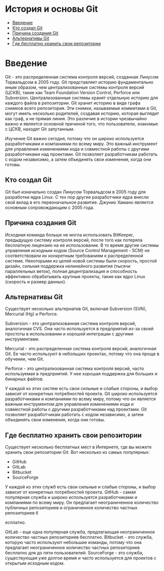# История и основы Git

- [Введение](#введение)
- [Кто создал Git](#кто-создал-git)
- [Причина создания Git](#причина-создания-git)
- [Альтернативы Git](#альтернативы-git)
- [Где бесплатно хранить свои репозитории](#где-бесплатно-хранить-свои-репозитории)

# Введение

Git - это распределенная система контроля версий, созданная Линусом Торвальдсом в 2005 году. Git представляет историю фундаментально иным образом, чем централизованные системы контроля версий (ЦСКВ), такие как Team Foundation Version Control, Perforce или Subversion. Централизованные системы хранят отдельную историю для каждого файла в репозитории. Git хранит историю в виде графа снимков всего репозитория. Эти снимки, называемые коммитами в Git, могут иметь несколько родителей, создавая историю, которая выглядит как граф, а не прямая линия. Это различие в истории чрезвычайно важно и является основной причиной того, что пользователи, знакомые с ЦСКВ, находят Git запутанным.

Изучение Git важно сегодня, потому что он широко используется разработчиками и компаниями по всему миру. Это важный инструмент для управления изменениями кода и совместной работы с другими разработчиками над проектами. Git позволяет разработчикам работать с кодом независимо, а затем объединять свои изменения, когда они готовы.

## Кто создал Git

Git был изначально создан Линусом Торвальдсом в 2005 году для разработки ядра Linux. С тех пор другие разработчики ядра внесли свой вклад в его первоначальное развитие. Джунио Хамано является основным сопровождающим с 2005 года.

## Причина создания Git

Исходная команда больше не могла использовать BitKeeper, предыдущую систему контроля версий, после того как потеряла бесплатную лицензию на ее использование. В то время другие системы управления исходным кодом (Source Control Management - SCM) не соответствовали их конкретным требованиям к распределенной системе. Некоторыми из целей новой системы были скорость, простой дизайн, сильная поддержка нелинейного развития (тысячи параллельных веток), полная децентрализация и способность эффективно обрабатывать крупные проекты, такие как ядро Linux (скорость и размер данных).

## Альтернативы Git

Существует несколько альтернатив Git, включая Subversion (SVN), Mercurial (Hg) и Perforce.

Subversion - это централизованная система контроля версий, аналогичная CVS. Она часто используется в предприятий из-за своей простоты в использовании и хорошей интеграции с другими инструментами.

Mercurial - это распределенная система контроля версий, аналогичная Git. Ее часто используют в небольших проектах, потому что она проще в обучении, чем Git.

Perforce - это централизованная система контроля версий, часто используемая в предприятий. У нее хорошая поддержка для больших и бинарных файлов.

У каждой из этих систем есть свои сильные и слабые стороны, и выбор зависит от конкретных потребностей проекта. Git широко используется разработчиками и компаниями по всему миру, потому что он является важным инструментом для управления изменениями кода и совместной работы с другими разработчиками над проектами. Git позволяет разработчикам работать с кодом независимо, а затем объединять свои изменения, когда они готовы.

## Где бесплатно хранить свои репозитории

Существует несколько бесплатных мест в Интернете, где вы можете хранить свои репозитории Git. Вот несколько из самых популярных:

- GitHub
- GitLab
- Bitbucket
- SourceForge

У каждой из этих служб есть свои сильные и слабые стороны, и выбор зависит от конкретных потребностей проекта. GitHub - самая популярная служба и широко используется разработчиками и компаниями по всему миру. Он предлагает неограниченное количество публичных репозиториев и ограниченное количество частных репозиториев б

есплатно.

GitLab - еще одна популярная служба, предлагающая неограниченное количество частных репозиториев бесплатно. Bitbucket - это служба, которую часто используют небольшие команды, потому что она предлагает неограниченное количество частных репозиториев бесплатно для до пяти пользователей. SourceForge - это служба, существующая уже долгое время и часто используется для проектов с открытым исходным кодом.
